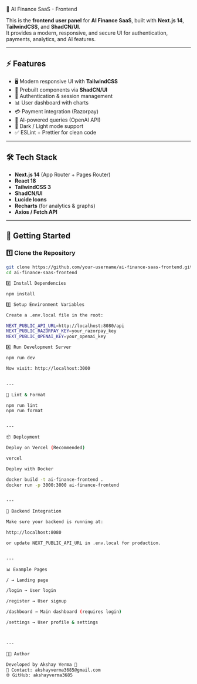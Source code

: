 🎨 AI Finance SaaS - Frontend

This is the **frontend user panel** for **AI Finance SaaS**, built with **Next.js 14**, **TailwindCSS**, and **ShadCN/UI**.  
It provides a modern, responsive, and secure UI for authentication, payments, analytics, and AI features.

---

## ⚡ Features

- 🖥️ Modern responsive UI with **TailwindCSS**
- 🎨 Prebuilt components via **ShadCN/UI**
- 🔑 Authentication & session management
- 📊 User dashboard with charts
- 💳 Payment integration (Razorpay)
- 🤖 AI-powered queries (OpenAI API)
- 🌙 Dark / Light mode support
- ✅ ESLint + Prettier for clean code

---

## 🛠️ Tech Stack

- **Next.js 14** (App Router + Pages Router)
- **React 18**
- **TailwindCSS 3**
- **ShadCN/UI**
- **Lucide Icons**
- **Recharts** (for analytics & graphs)
- **Axios / Fetch API**

---

## 🚀 Getting Started

### 1️⃣ Clone the Repository
```bash
git clone https://github.com/your-username/ai-finance-saas-frontend.git
cd ai-finance-saas-frontend

2️⃣ Install Dependencies

npm install

3️⃣ Setup Environment Variables

Create a .env.local file in the root:

NEXT_PUBLIC_API_URL=http://localhost:8080/api
NEXT_PUBLIC_RAZORPAY_KEY=your_razorpay_key
NEXT_PUBLIC_OPENAI_KEY=your_openai_key

4️⃣ Run Development Server

npm run dev

Now visit: http://localhost:3000


---

🧪 Lint & Format

npm run lint
npm run format


---

📦 Deployment

Deploy on Vercel (Recommended)

vercel

Deploy with Docker

docker build -t ai-finance-frontend .
docker run -p 3000:3000 ai-finance-frontend


---

📡 Backend Integration

Make sure your backend is running at:

http://localhost:8080

or update NEXT_PUBLIC_API_URL in .env.local for production.


---

📊 Example Pages

/ → Landing page

/login → User login

/register → User signup

/dashboard → Main dashboard (requires login)

/settings → User profile & settings



---

👨‍💻 Author

Developed by Akshay Verma 🚀
📧 Contact: akshayverma3685@gmail.com
🌐 GitHub: akshayverma3685
